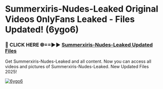 # Summerxiris-Nudes-Leaked Original Videos 0nlyFans Leaked - Files Updated! (6ygo6)

<h3>🔴 CLICK HERE 🌐==►► <a href="https://tinyurl.com/yc6ubb5a" rel="nofollow">Summerxiris-Nudes-Leaked Updated Files</a></h3>

Get Summerxiris-Nudes-Leaked and all content. Now you can access all videos and pictures of Summerxiris-Nudes-Leaked. New Updated Files 2025!

[![6ygo6](https://i.imgur.com/7eu0CRL.gif)](https://tinyurl.com/yc6ubb5a)
